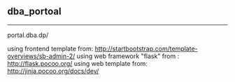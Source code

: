 ## dba_portoal

---

portal.dba.dp/

using frontend template from: http://startbootstrap.com/template-overviews/sb-admin-2/
using web framework "flask" from : http://flask.pocoo.org/
using web template from: http://jinja.pocoo.org/docs/dev/